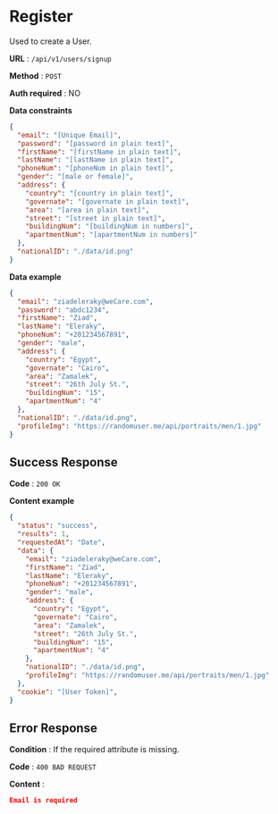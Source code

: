 # Register

Used to create a User.

**URL** : `/api/v1/users/signup`

**Method** : `POST`

**Auth required** : NO

**Data constraints**

```json
{
  "email": "[Unique Email]",
  "password": "[password in plain text]",
  "firstName": "[firstName in plain text]",
  "lastName": "[lastName in plain text]",
  "phoneNum": "[phoneNum in plain text]",
  "gender": "[male or female]",
  "address": {
    "country": "[country in plain text]",
    "governate": "[governate in plain text]",
    "area": "[area in plain text]",
    "street": "[street in plain text]",
    "buildingNum": "[buildingNum in numbers]",
    "apartmentNum": "[apartmentNum in numbers]"
  },
  "nationalID": "./data/id.png"
}
```

**Data example**

```json
{
  "email": "ziadeleraky@weCare.com",
  "password": "abdc1234",
  "firstName": "Ziad",
  "lastName": "Eleraky",
  "phoneNum": "+201234567891",
  "gender": "male",
  "address": {
    "country": "Egypt",
    "governate": "Cairo",
    "area": "Zamalek",
    "street": "26th July St.",
    "buildingNum": "15",
    "apartmentNum": "4"
  },
  "nationalID": "./data/id.png",
  "profileImg": "https://randomuser.me/api/portraits/men/1.jpg"
}
```

## Success Response

**Code** : `200 OK`

**Content example**

```json
{
  "status": "success",
  "results": 1,
  "requestedAt": "Date",
  "data": {
    "email": "ziadeleraky@weCare.com",
    "firstName": "Ziad",
    "lastName": "Eleraky",
    "phoneNum": "+201234567891",
    "gender": "male",
    "address": {
      "country": "Egypt",
      "governate": "Cairo",
      "area": "Zamalek",
      "street": "26th July St.",
      "buildingNum": "15",
      "apartmentNum": "4"
    },
    "nationalID": "./data/id.png",
    "profileImg": "https://randomuser.me/api/portraits/men/1.jpg"
  },
  "cookie": "[User Token]",
}
```

## Error Response

**Condition** : If the required attribute is missing.

**Code** : `400 BAD REQUEST`

**Content** :

```json
Email is required
```
